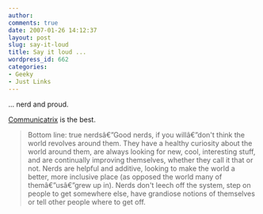 ```yaml
---
author:
comments: true
date: 2007-01-26 14:12:37
layout: post
slug: say-it-loud
title: Say it loud ...
wordpress_id: 662
categories:
- Geeky
- Just Links
---
```


... nerd and proud.

[Communicatrix](http://www.communicatrix.com/2007/01/nerd-love-01.html) is the best.

> Bottom line: true nerdsâ€”Good nerds, if you willâ€”don't think the world revolves around them. They have a healthy curiosity about the world around them, are always looking for new, cool, interesting stuff, and are continually improving themselves, whether they call it that or not. Nerds are helpful and additive, looking to make the world a better, more inclusive place (as opposed the world many of themâ€”usâ€”grew up in). Nerds don't leech off the system, step on people to get somewhere else, have grandiose notions of themselves or tell other people where to get off.
